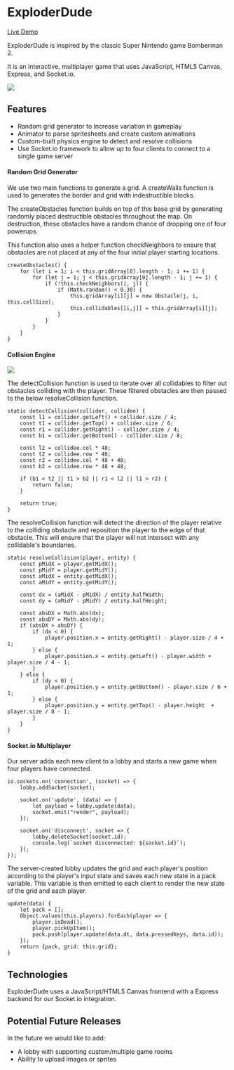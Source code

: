 # ExploderDude

[Live Demo](http://exploder-dude.herokuapp.com)

ExploderDude is inspired by the classic Super Nintendo game Bomberman 2. 

It is an interactive, multiplayer game that uses JavaScript, HTML5 Canvas, Express, and Socket.io. 

![](https://i.imgur.com/kZngJZg.gif)

## Features
* Random grid generator to increase variation in gameplay
* Animator to parse spritesheets and create custom animations
* Custom-built physics engine to detect and resolve collisions
* Use Socket.io framework to allow up to four clients to connect to a single game server

#### Random Grid Generator

We use two main functions to generate a grid. A createWalls function is used to generates the border and grid with indestructible blocks. 

The createObstacles function builds on top of this base grid by generating randomly placed destructible obstacles throughout the map. On destruction, these obstacles have a random chance of dropping one of four powerups.

This function also uses a helper function checkNeighbors to ensure that obstacles are not placed at any of the four initial player starting locations.

```
createObstacles() {
    for (let i = 1; i < this.gridArray[0].length - 1; i += 1) {
        for (let j = 1; j < this.gridArray[0].length - 1; j += 1) {
            if (!this.checkNeighbors(i, j)) {
                if (Math.random() < 0.30) {
                    this.gridArray[i][j] = new Obstacle(j, i, this.cellSize);
                    this.collidables[[i,j]] = this.gridArray[i][j];
                }
            }
        }
    }
}
```

#### Collision Engine

![](./public/assets/readme/collisions.gif)


The detectCollision function is used to iterate over all collidables to filter out obstacles colliding with the player. These filtered obstacles are then passed to the below resolveCollision function.

```
static detectCollision(collider, collidee) {
    const l1 = collider.getLeft() + collider.size / 4;
    const t1 = collider.getTop() + collider.size / 6;
    const r1 = collider.getRight() - collider.size / 4;
    const b1 = collider.getBottom() - collider.size / 8;

    const l2 = collidee.col * 48;
    const t2 = collidee.row * 48;
    const r2 = collidee.col * 48 + 48;
    const b2 = collidee.row * 48 + 48;

    if (b1 < t2 || t1 > b2 || r1 < l2 || l1 > r2) {
        return false;
    }

    return true;
}
```

The resolveCollision function will detect the direction of the player relative to the colliding obstacle and reposition the player to the edge of that obstacle. This will ensure that the player will not intersect with any collidable's boundaries.

```
static resolveCollision(player, entity) {
    const pMidX = player.getMidX();
    const pMidY = player.getMidY();
    const aMidX = entity.getMidX();
    const aMidY = entity.getMidY();

    const dx = (aMidX - pMidX) / entity.halfWidth;
    const dy = (aMidY - pMidY) / entity.halfHeight;

    const absDX = Math.abs(dx);
    const absDY = Math.abs(dy);
    if (absDX > absDY) {
        if (dx < 0) {
            player.position.x = entity.getRight() - player.size / 4 + 1;
        } else {
            player.position.x = entity.getLeft() - player.width + player.size / 4 - 1;
        }
    } else {
        if (dy < 0) {
            player.position.y = entity.getBottom() - player.size / 6 + 1;
        } else {
            player.position.y = entity.getTop() - player.height  + player.size / 8 - 1;
        }
    }
}
```

#### Socket.io Multiplayer

Our server adds each new client to a lobby and starts a new game when four players have connected.

```
io.sockets.on('connection', (socket) => {
    lobby.addSocket(socket);

    socket.on('update', (data) => {
        let payload = lobby.update(data);
        socket.emit("render", payload);
    });

    socket.on('disconnect', socket => {
        lobby.deleteSocket(socket.id);
        console.log(`socket disconnected: ${socket.id}`);
    });
});
```

The server-created lobby updates the grid and each player's position according to the player's input state and saves each new state in a pack variable. This variable is then emitted to each client to render the new state of the grid and each player.

```
update(data) {
    let pack = [];
    Object.values(this.players).forEach(player => {
        player.isDead();
        player.pickUpItem();
        pack.push(player.update(data.dt, data.pressedKeys, data.id));
    });
    return {pack, grid: this.grid};
}
```

## Technologies

ExploderDude uses a JavaScript/HTML5 Canvas frontend with a Express backend for our Socket.io integration. 

## Potential Future Releases

In the future we would like to add:

* A lobby with supporting custom/multiple game rooms
* Ability to upload images or sprites
